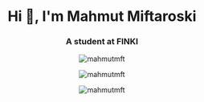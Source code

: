<head>
    <style>
    </style>
</head>
<h1 align="center">Hi 👋, I'm Mahmut Miftaroski</h1>
<h3 align="center">A student at FINKI</h3>

<p align="center"> <img src="https://komarev.com/ghpvc/?username=mahmutmft&label=Profile%20views&color=0e75b6&style=flat" alt="mahmutmft" /> </p>
<p align="center"><img align="center" src="https://github-readme-streak-stats.herokuapp.com/?user=mahmutmft&" alt="mahmutmft" /></p>
<p align="center"><img align="center" src="https://github-readme-stats.vercel.app/api/top-langs?username=mahmutmft&show_icons=true&locale=en&layout=compact" alt="mahmutmft" /></p>



